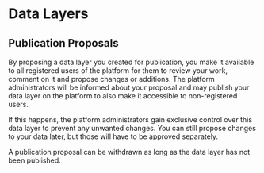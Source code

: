 # Data Layers

## Publication Proposals

By proposing a data layer you created for publication, you make it available to all registered users of the platform for them to review your work, comment on it and propose changes or additions. The platform administrators will be informed about your proposal and may publish your data layer on the platform to also make it accessible to non-registered users.

If this happens, the platform administrators gain exclusive control over this data layer to prevent any unwanted changes. You can still propose changes to your data later, but those will have to be approved separately.

A publication proposal can be withdrawn as long as the data layer has not been published.
